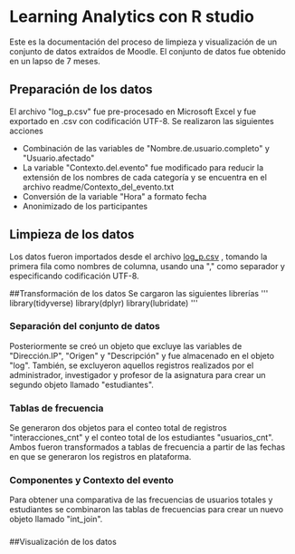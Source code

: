 # Learning Analytics con R studio 
Este es la documentación del proceso de limpieza y visualización de un conjunto de datos extraídos de Moodle. El conjunto de datos fue obtenido en un lapso de 7 meses. 

## Preparación de los datos 
El archivo "log_p.csv" fue pre-procesado en Microsoft Excel y fue exportado en .csv con codificación UTF-8. Se realizaron las siguientes acciones
* Combinación de las variables de "Nombre.de.usuario.completo" y "Usuario.afectado"
* La variable "Contexto.del.evento" fue modificado para reducir la extensión de los nombres de cada categoría y se encuentra en el archivo readme/Contexto_del_evento.txt 
* Conversión de la variable "Hora" a formato fecha
* Anonimizado de los participantes

## Limpieza de los datos
Los datos fueron importados desde el archivo [log_p.csv](https://github.com/sergiogonzalezdgp/tesis/log_p.csv) , tomando la primera fila como nombres de columna, usando una "," como separador y especificando codificación UTF-8. 

##Transformación de los datos
Se cargaron las siguientes librerías
'''
library(tidyverse)
library(dplyr)
library(lubridate)
'''
### Separación del conjunto de datos
Posteriormente se creó un objeto que excluye las variables de "Dirección.IP", "Origen" y "Descripción" y fue almacenado en el objeto "log". También, se excluyeron aquellos registros realizados por el administrador, investigador y profesor de la asignatura para crear un segundo objeto llamado "estudiantes". 

### Tablas de frecuencia
Se generaron dos objetos para el conteo total de registros "interacciones_cnt" y el conteo total de los estudiantes "usuarios_cnt". Ambos fueron transformados a tablas de frecuencia a partir de las fechas en que se generaron los registros en plataforma.

### Componentes y Contexto del evento
Para obtener una comparativa de las frecuencias de usuarios totales y estudiantes se combinaron las tablas de frecuencias para crear un nuevo objeto llamado "int_join".

###

##Visualización de los datos